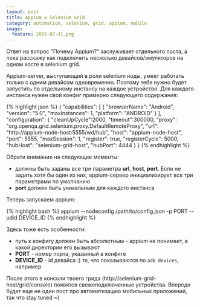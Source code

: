 ```yaml
---
layout: post
title: Appium и Selenium Grid
category: automation, selenium, grid, appium, mobile
image:
  feature: 2015-07-31.png
---
```


Ответ на вопрос "Почему Appium?" заслуживает отдельного поста, а пока расскажу как подключить несколько девайсов/эмуляторов на одном хосте в selenium grid.

Appium-server, выступающий в роли selenium ноды, умеет работать только с одним девайсом одновременно. Поэтому тебе нужно будет запустить по отдельному инстансу на каждое устройство. Для каждого инстанса нужен свой конфиг примерно следующего содержания:

{% highlight json %}
{
  "capabilities":
      [
        {
      "browserName": "Android",
      "version": "5.0",
      "maxInstances": 1,
          "platform": "ANDROID"
        }
      ],
  "configuration":
  {
    "cleanUpCycle":2000,
    "timeout":300000,
    "proxy": "org.openqa.grid.selenium.proxy.DefaultRemoteProxy",
    "url": "http://appium-node-host:5555/wd/hub",
    "host": "appium-node-host",
    "port": 5555,
    "maxSession": 1,
    "register": true,
    "registerCycle": 5000,
    "hubHost": "selenium-grid-host",
    "hubPort": 4444
  }
}
{% endhighlight %}

Обрати внимание на следующие моменты:

  * должны быть заданы все три параметра **url**, **host**, **port**. Если не задать хотя бы один из них, appium-сервер инициализирует все три параметрами по умолчанию
  * **port** должен быть уникальным для каждого инстанса

Теперь запускаем appium:

{% highlight bash %}
appium --nodeconfig /path/to/config.json -p PORT --udid DEVICE_ID
{% endhighlight %}

Здесь тоже есть особенности:

  * путь к конфигу должен быть абсолютным - appium не понимает, в какой директории его вызывают
  * **PORT** - номер порта, указанный в конфиге
  * **DEVICE_ID** - id девайса :) те, что показываются по `adb devices`, например

После этого в консоли твоего грида (http://selenium-grid-host/grid/console) появятся свежеподключенные устройства. Впереди будет еще не один пост про автоматизацию мобильных приложений, так что stay tuned =)